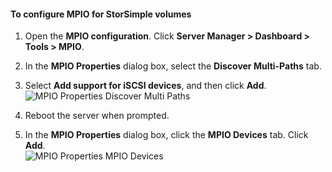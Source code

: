 #### To configure MPIO for StorSimple volumes

1. Open the **MPIO configuration**. Click **Server Manager > Dashboard > Tools > MPIO**.

2. In the **MPIO Properties** dialog box, select the **Discover Multi-Paths** tab.

3. Select **Add support for iSCSI devices**, and then click **Add**.  
![MPIO Properties Discover Multi Paths](./media/storsimple-configure-mpio-windows-server/IC741003.png)

4. Reboot the server when prompted.
5. In the **MPIO Properties** dialog box, click the **MPIO Devices** tab. Click **Add**.
	</br>![MPIO Properties MPIO Devices](./media/storsimple-configure-mpio-windows-server/IC741004.png)